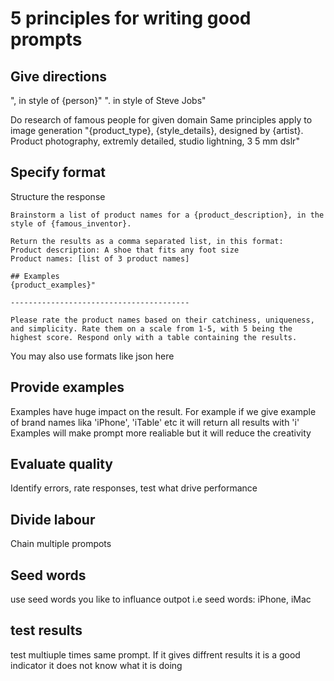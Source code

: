 # 5 principles for writing good prompts

## Give directions
", in style of {person}"
". in style of Steve Jobs"

Do research of famous people for given domain 
Same principles apply to image generation
"{product_type}, {style_details}, designed by {artist}. Product photography, extremly detailed, studio lightning, 3 5 mm dslr"


## Specify format
Structure the response

```text
Brainstorm a list of product names for a {product_description}, in the style of {famous_inventor}.

Return the results as a comma separated list, in this format:
Product description: A shoe that fits any foot size
Product names: [list of 3 product names]

## Examples
{product_examples}"

----------------------------------------

Please rate the product names based on their catchiness, uniqueness, and simplicity. Rate them on a scale from 1-5, with 5 being the highest score. Respond only with a table containing the results.

```

You may also use formats like json here

## Provide examples
Examples have huge impact on the result.
For example if we give example of brand names lika 'iPhone', 'iTable' etc it will return all results with 'i'
Examples will make prompt more realiable but it will reduce the creativity


## Evaluate quality
Identify errors, rate responses, test what drive performance


## Divide labour

Chain multiple prompots 

## Seed words
use seed words you like to influance outpot
i.e
seed words: iPhone, iMac

## test results
test multiuple times same prompt. If it gives diffrent results it is a good indicator it does not know what it is doing

